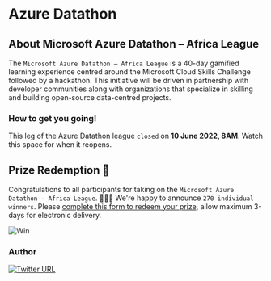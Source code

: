 # Azure Datathon

## About Microsoft Azure Datathon – Africa League
The ```Microsoft Azure Datathon – Africa League``` is a 40-day gamified learning experience centred around the Microsoft Cloud Skills Challenge followed by a hackathon. This initiative will be driven in partnership with developer communities along with organizations that specialize in skilling and building open-source data-centred projects.

### How to get you going!
This leg of the Azure Datathon league ```closed``` on **10 June 2022, 8AM**. Watch this space for when it reopens.

## Prize Redemption 🥇

Congratulations to all participants for taking on the ```Microsoft Azure Datathon - Africa League```. 🚀🚀🚀 We're happy to announce ```270 individual winners```. Please [complete this form to redeem your prize](https://forms.office.com/r/9RD2NZg5UZ), allow maximum 3-days for electronic delivery.

![Win](https://user-images.githubusercontent.com/6312647/170799614-96cb0f28-dba0-41be-b612-4c97c89b3725.png)

### Author

[![Twitter URL](https://img.shields.io/twitter/url/https/twitter.com/LeboMadise.svg?style=social&label=Follow%20%40LeboMadise)](https://twitter.com/LeboMadise)
